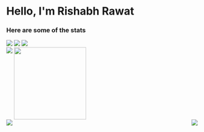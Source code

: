 # Hello, I'm Rishabh Rawat

### Here are some of the stats

<img src="https://readme-typing-svg.demolab.com?pause=2500&lines=%3CHello%2C+Rishabh+this+side!%2F%3E" />

<img src="https://github-readme-streak-stats.herokuapp.com/?user=lordeadroid&theme=gruvbox" />

<img src="https://github-readme-stats.vercel.app/api?username=lordeadroid&theme=gruvbox&include_all_commits=true&show_icons=true" />

<div style="display: flex; gap: 4px;">
  <img src="https://github-readme-stats.vercel.app/api/top-langs/?username=lordeadroid&theme=gruvbox&layout=compact&langs_count=8" />

  <img src="https://github-contributor-stats.vercel.app/api?username=lordeadroid&limit=5&theme=gruvbox&combine_all_yearly_contributions=true" height="190px"/>
</div>

<img src="https://github-profile-trophy.vercel.app/?username=lordeadroid&theme=gruvbox&margin-w=4" />

<img src="https://komarev.com/ghpvc/?username=lordeadroid" align="right" />
